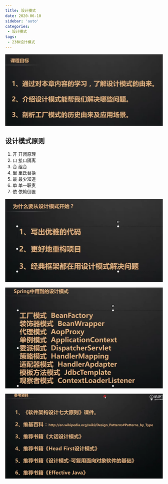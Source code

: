 ```yaml
---
title: 设计模式
date: 2020-06-10
sidebar: 'auto'
categories:
 - 设计模式
tags: 
 - 23种设计模式
---
```


![image-20200610231738017](../images/image-20200610231738017.png)

## 设计模式原则

1. 开  开闭原理
2. 口  接口隔离
3. 合  组合
4. 里 里氏替换
5. 最 最少知道
6. 单 单一职责
7. 依 依赖倒置

![image-20200610232900321](../images/image-20200610232900321.png)

![image-20200610233747659](../images/image-20200610233747659.png)

![image-20200610233804486](../images/image-20200610233804486.png)